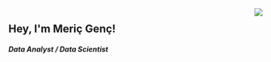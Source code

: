 <img align='right' src="https://github-readme-stats.vercel.app/api?username=mericgenc92&show_icons=true">

## Hey, I'm Meriç Genç! 
##### Data Analyst / Data Scientist
